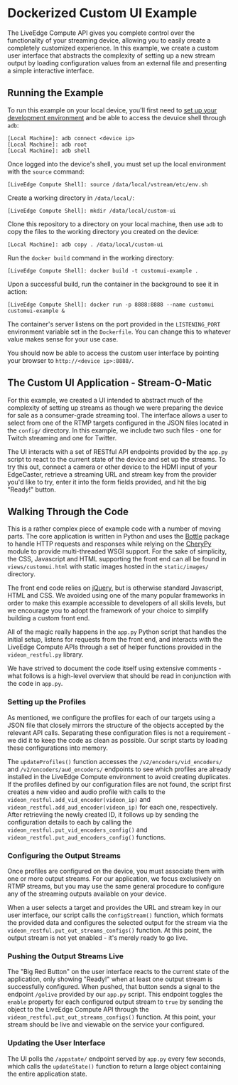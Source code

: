 # Dockerized Custom UI Example

The LiveEdge Compute API gives you complete control over the functionality of your streaming device, allowing you to easily create a completely customized experience. In this example, we create a custom user interface that abstracts the complexity of setting up a new stream output by loading configuration values from an external file and presenting a simple interactive interface.

## Running the Example

To run this example on your local device, you'll first need to [set up your development environment](https://support.videonlabs.com/hc/en-us/articles/4403731257491-Getting-Started-with-the-LiveEdge-Compute-Toolkit) and be able to access the devuice shell through `adb`:

```
[Local Machine]: adb connect <device ip>
[Local Machine]: adb root
[Local Machine]: adb shell
```

Once logged into the device's shell, you must set up the local environment with the `source` command:

```
[LiveEdge Compute Shell]: source /data/local/vstream/etc/env.sh
```

Create a working directory in `/data/local/`:

```
[LiveEdge Compute Shell]: mkdir /data/local/custom-ui
```

Clone this repository to a directory on your local machine, then use `adb` to copy the files to the working directory you created on the device:

```
[Local Machine]: adb copy . /data/local/custom-ui
```

Run the `docker build` command in the working directory:

```
[LiveEdge Compute Shell]: docker build -t customui-example .
```

Upon a successful build, run the container in the background to see it in action:

```
[LiveEdge Compute Shell]: docker run -p 8888:8888 --name customui customui-example &
```

The container's server listens on the port provided in the `LISTENING_PORT` environment variable set in the `Dockerfile`. You can change this to whatever value makes sense for your use case. 

You should now be able to access the custom user interface by pointing your browser to `http://<device ip>:8888/`.

## The Custom UI Application - Stream-O-Matic

For this example, we created a UI intended to abstract much of the complexity of setting up streams as though we were preparing the device for sale as a consumer-grade streaming tool. The interface allows a user to select from one of the RTMP targets configured in the JSON files located in the `config/` directory. In this example, we include two such files - one for Twitch streaming and one for Twitter. 

The UI interacts with a set of RESTful API endpoints provided by the `app.py` script to react to the current state of the device and set up the streams. To try this out, connect a camera or other device to the HDMI input of your EdgeCaster, retrieve a streaming URL and stream key from the provider you'd like to try, enter it into the form fields provided, and hit the big "Ready!" button. 

## Walking Through the Code

This is a rather complex piece of example code with a number of moving parts. The core application is written in Python and uses the [Bottle](https://bottlepy.org/docs/dev/) package to handle HTTP requests and responses while relying on the [CheryPy](https://docs.cherrypy.dev/en/latest/) module to provide multi-threaded WSGI support. For the sake of simplicity, the CSS, Javascript and HTML supporting the front end can all be found in `views/customui.html` with static images hosted in the `static/images/` directory. 

The front end code relies on [jQuery](https://jquery.com/), but is otherwise standard Javascript, HTML and CSS. We avoided using one of the many popular frameworks in order to make this example accessible to developers of all skills levels, but we encourage you to adopt the framework of your choice to simplify building a custom front end. 

All of the magic really happens in the `app.py` Python script that handles the initial setup, listens for requests from the front end, and interacts with the LiveEdge Compute APIs through a set of helper functions provided in the `videon_restful.py` library. 

We have strived to document the code itself using extensive comments - what follows is a high-level overview that should be read in conjunction with the code in `app.py`.

### Setting up the Profiles
As mentioned, we configure the profiles for each of our targets using a JSON file that closely mirrors the structure of the objects accepted by the relevant API calls. Separating these configuration files is not a requirement - we did it to keep the code as clean as possible. Our script starts by loading these configurations into memory. 

The `updateProfiles()` function accesses the `/v2/encoders/vid_encoders/` and `/v2/encoders/aud_encoders/` endpoints to see which profiles are already installed in the LiveEdge Compute environment to avoid creating duplicates. If the profiles defined by our configuration files are not found, the script first creates a new video and audio profile with calls to the `videon_restful.add_vid_encoder(videon_ip)` and `videon_restful.add_aud_encoder(videon_ip)` for each one, respectively. After retrieviing the newly created ID, it follows up by sending the configuration details to each by calling the `videon_restful.put_vid_encoders_config()` and `videon_restful.put_aud_encoders_config()` functions.

### Configuring the Output Streams
Once profiles are configured on the device, you must associate them with one or more output streams. For our application, we focus exclusively on RTMP streams, but you may use the same general procedure to configure any of the streaming outputs available on your device. 

When a user selects a target and provides the URL and stream key in our user interface, our script calls the `configStream()` function, which formats the provided data and configures the selected output for the stream via the `videon_restful.put_out_streams_configs()` function. At this point, the output stream is not yet enabled - it's merely ready to go live. 

### Pushing the Output Streams Live
The "Big Red Button" on the user interface reacts to the current state of the application, only showing "Ready!" when at least one output stream is successfully configured. When pushed, that button sends a signal to the endpoint `/golive` provided by our `app.py` script. This endpoint toggles the `enable` property for each configured output stream to `true` by sending the object to the LiveEdge Compute API through the `videon_restful.put_out_streams_configs()` function. At this point, your stream should be live and viewable on the service your configured. 

### Updating the User Interface 
The UI polls the `/appstate/` endpoint served by `app.py` every few seconds, which calls the `updateState()` function to return a large object containing the entire application state.